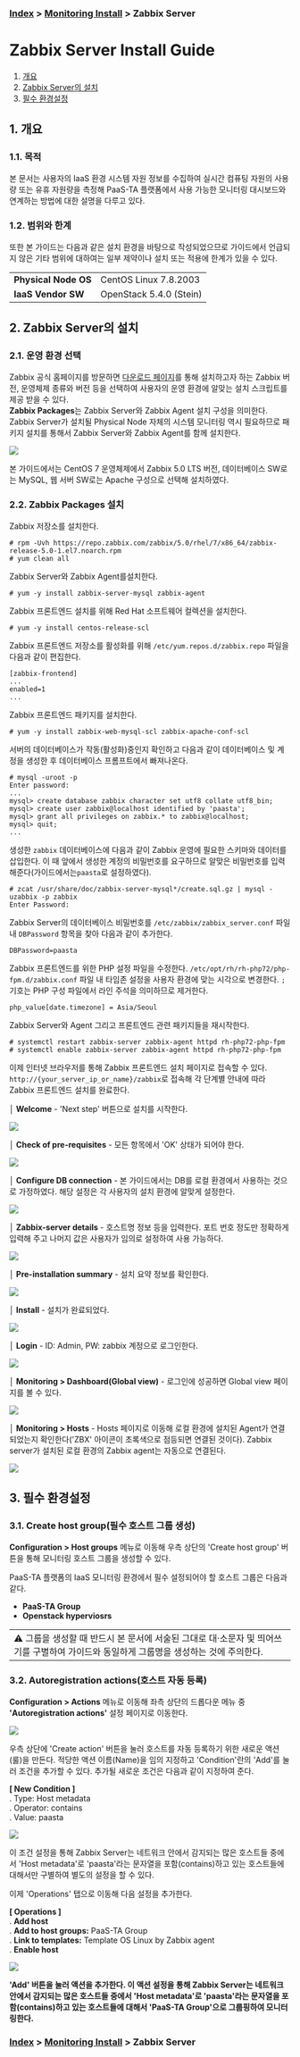 ### [Index](https://github.com/PaaS-TA/Guide/tree/working-new-template) > [Monitoring Install](PAAS-TA_MONITORING_INSTALL_GUIDE.md) > Zabbix Server


# Zabbix Server Install Guide
1. [개요](#1)
2. [Zabbix Server의 설치](#2)
3. [필수 환경설정](#3)
 
## <div id="1">1. 개요


### 1.1. 목적
본 문서는 사용자의 IaaS 환경 시스템 자원 정보를 수집하여 실시간 컴퓨팅 자원의 사용량 또는 유휴 자원량을 측정해 PaaS-TA 플랫폼에서 사용 가능한 모니터링 대시보드와 연계하는 방법에 대한 설명을 다루고 있다.
  

### 1.2. 범위와 한계
또한 본 가이드는 다음과 같은 설치 환경을 바탕으로 작성되었으므로 가이드에서 언급되지 않은 기타 범위에 대하여는 일부 제약이나 설치 또는 적용에 한계가 있을 수 있다.

<table>
  <tr>
    <td><b>Physical Node OS</b></td>
    <td> CentOS Linux 7.8.2003</td>
  </tr>
  <tr>
    <td><b>IaaS Vendor SW</b></td>
    <td> OpenStack 5.4.0 (Stein)
    </td>
  </tr>
</table>


## <div id="2">2. Zabbix Server의 설치


### 2.1. 운영 환경 선택
Zabbix 공식 홈페이지를 방문하면 [다운로드 페이지](https://www.zabbix.com/download)를 통해 설치하고자 하는 Zabbix 버전, 운영체제 종류와 버전 등을 선택하여 사용자의 운영 환경에 알맞는 설치 스크립트를 제공 받을 수 있다.  
**Zabbix Packages**는 Zabbix Server와 Zabbix Agent 설치 구성을 의미한다. Zabbix Server가 설치될 Physical Node 자체의 시스템 모니터링 역시 필요하므로 패키지 설치를 통해서 Zabbix Server와 Zabbix Agent를 함께 설치한다.

![](images/zabbix_server_install_guide_01.png)

본 가이드에서는 CentOS 7 운영체제에서 Zabbix 5.0 LTS 버전, 데이터베이스 SW로는 MySQL, 웹 서버 SW로는 Apache 구성으로 선택해 설치하였다.


### 2.2. Zabbix Packages 설치
Zabbix 저장소를 설치한다.
```
# rpm -Uvh https://repo.zabbix.com/zabbix/5.0/rhel/7/x86_64/zabbix-release-5.0-1.el7.noarch.rpm
# yum clean all
```

Zabbix Server와 Zabbix Agent를설치한다.
```
# yum -y install zabbix-server-mysql zabbix-agent
```

Zabbix 프론트엔드 설치를 위해 Red Hat 소프트웨어 컬렉션을 설치한다.
```
# yum -y install centos-release-scl
```

Zabbix 프론트엔드 저장소를 활성화를 위해 `/etc/yum.repos.d/zabbix.repo` 파일을 다음과 같이 편집한다. 
```
[zabbix-frontend]
...
enabled=1
...
```

Zabbix 프론트엔드 패키지를 설치한다.
```
# yum -y install zabbix-web-mysql-scl zabbix-apache-conf-scl
```

서버의 데이터베이스가 작동(활성화)중인지 확인하고 다음과 같이 데이터베이스 및 계정을 생성한 후 데이터베이스 프롬프트에서 빠져나온다.
```
# mysql -uroot -p
Enter password: 
...
mysql> create database zabbix character set utf8 collate utf8_bin;
mysql> create user zabbix@localhost identified by 'paasta';
mysql> grant all privileges on zabbix.* to zabbix@localhost;
mysql> quit;
...
```

생성한 `zabbix` 데이터베이스에 다음과 같이 Zabbix 운영에 필요한 스키마와 데이터를 삽입한다. 이 때 앞에서 생성한 계정의 비밀번호를 요구하므로 알맞은 비밀번호를 입력해준다(가이드에서는`paasta`로 설정하였다).
```
# zcat /usr/share/doc/zabbix-server-mysql*/create.sql.gz | mysql -uzabbix -p zabbix
Enter Password:
```

Zabbix Server의 데이터베이스 비밀번호를 `/etc/zabbix/zabbix_server.conf` 파일 내 `DBPassword` 항목을 찾아 다음과 같이 추가한다. 
```
DBPassword=paasta
```

Zabbix 프론트엔드를 위한 PHP 설정 파일을 수정한다. `/etc/opt/rh/rh-php72/php-fpm.d/zabbix.conf` 파일 내 타임존 설정을 사용자 환경에 맞는 시각으로 변경한다. `;` 기호는 PHP 구성 파일에서 라인 주석을 의미하므로 제거한다.
```
php_value[date.timezone] = Asia/Seoul
```

Zabbix Server와 Agent 그리고 프론트엔드 관련 패키지들을 재시작한다.
```
# systemctl restart zabbix-server zabbix-agent httpd rh-php72-php-fpm
# systemctl enable zabbix-server zabbix-agent httpd rh-php72-php-fpm
```

이제 인터넷 브라우저를 통해 Zabbix 프론트엔드 설치 페이지로 접속할 수 있다. `http://{your_server_ip_or_name}/zabbix`로 접속해 각 단계별 안내에 따라 Zabbix 프론트엔드 설치를 완료한다.

**│ Welcome** - 'Next step' 버튼으로 설치를 시작한다.

![](images/zabbix_server_install_guide_02.png)

**│ Check of pre-requisites** - 모든 항목에서 'OK' 상태가 되어야 한다.

![](images/zabbix_server_install_guide_03.png)

**│ Configure DB connection** - 본 가이드에서는 DB를 로컬 환경에서 사용하는 것으로 가정하였다. 해당 설정은 각 사용자의 설치 환경에 알맞게 설정한다.

![](images/zabbix_server_install_guide_04.png)

**│ Zabbix-server details** - 호스트명 정보 등을 입력한다. 포트 번호 정도만 정확하게 입력해 주고 나머지 값은 사용자가 임의로 설정하여 사용 가능하다.

![](images/zabbix_server_install_guide_05.png)

**│ Pre-installation summary** - 설치 요약 정보를 확인한다.

![](images/zabbix_server_install_guide_06.png)

**│ Install** - 설치가 완료되었다.

![](images/zabbix_server_install_guide_07.png)

**│ Login** - ID: Admin, PW: zabbix 계정으로 로그인한다.

![](images/zabbix_server_install_guide_08.png)

**│ Monitoring > Dashboard(Global view)** - 로그인에 성공하면 Global view 페이지를 볼 수 있다.

![](images/zabbix_server_install_guide_09.png)

**│ Monitoring > Hosts** - Hosts 페이지로 이동해 로컬 환경에 설치된 Agent가 연결되었는지 확인한다('ZBX' 아이콘이 초록색으로 점등되면 연결된 것이다). Zabbix server가 설치된 로컬 환경의 Zabbix agent는 자동으로 연결된다.

![](images/zabbix_server_install_guide_10.png)


## <div id="3">3. 필수 환경설정


### 3.1. Create host group(필수 호스트 그룹 생성)
**Configuration > Host groups** 메뉴로 이동해 우측 상단의 'Create host group' 버튼을 통해 모니터링 호스트 그룹을 생성할 수 있다.

PaaS-TA 플랫폼의 IaaS 모니터링 환경에서 필수 설정되어야 할 호스트 그룹은 다음과 같다.

* **PaaS-TA Group**
* **Openstack hyperviosrs**

<table>
  <tr>
    <td >⚠️ 그룹을 생성할 때 반드시 본 문서에 서술된 그대로 대·소문자 및 띄어쓰기를 구별하여 가이드와 동일하게 그룹명을 생성하는 것에 주의한다. </td>
  </tr>
</table>



### 3.2. Autoregistration actions(호스트 자동 등록)
**Configuration > Actions** 메뉴로 이동해 좌측 상단의 드롭다운 메뉴 중 **'Autoregistration actions'** 설정 페이지로 이동한다.

![](images/zabbix_server_install_guide_11.png)

우측 상단에 'Create action' 버튼을 눌러 호스트를 자동 등록하기 위한 새로운 액션(룰)을 만든다. 적당한 액션 이름(Name)을 임의 지정하고 'Condition'란의 'Add'를 눌러 조건을 추가할 수 있다. 추가될 새로운 조건은 다음과 같이 지정하여 준다.

**[ New Condition ]**  
. Type: Host metadata  
. Operator: contains  
. Value: paasta

![](images/zabbix_server_install_guide_12.png)

이 조건 설정을 통해 Zabbix Server는 네트워크 안에서 감지되는 많은 호스트들 중에서 'Host metadata'로 'paasta'라는 문자열을 포함(contains)하고 있는 호스트들에 대해서만 구별하여 별도의 설정을 할 수 있다.

이제 'Operations' 탭으로 이동해 다음 설정을 추가한다.

**[ Operations ]**  
. <b>Add host</b>  
. <b>Add to host groups:</b> PaaS-TA Group  
. <b>Link to templates:</b> Template OS Linux by Zabbix agent  
. <b>Enable host<b>

![](images/zabbix_server_install_guide_13.png)

'Add' 버튼을 눌러 액션을 추가한다. 이 액션 설정을 통해 Zabbix Server는 네트워크 안에서 감지되는 많은 호스트들 중에서 'Host metadata'로 'paasta'라는 문자열을 포함(contains)하고 있는 호스트들에 대해서 'PaaS-TA Group'으로 그룹핑하여 모니터링한다.


### [Index](https://github.com/PaaS-TA/Guide/tree/working-new-template) > [Monitoring Install](PAAS-TA_MONITORING_INSTALL_GUIDE.md) > Zabbix Server